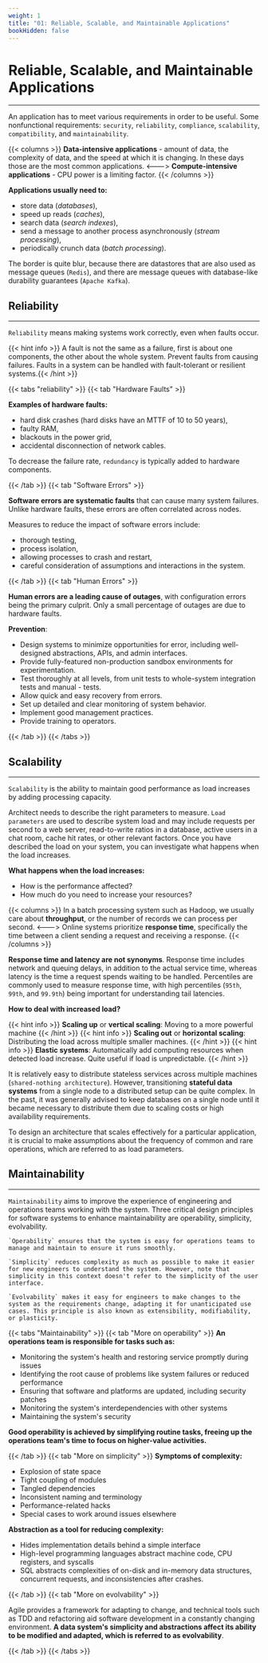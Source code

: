 ```yaml
---
weight: 1
title: "01: Reliable, Scalable, and Maintainable Applications"
bookHidden: false
---
```


# Reliable, Scalable, and Maintainable Applications
---

An application has to meet various requirements in order to be useful. Some nonfunctional requirements: `security`, `reliability`, `compliance`, `scalability`, `compatibility`, and `maintainability`.

{{< columns >}}
**Data-intensive applications** - amount of data, the complexity of data, and the speed at which it is changing. In these days those are the most common applications.
<--->
**Compute-intensive applications** - CPU power is a limiting factor.
{{< /columns >}}

**Applications usually need to:**
- store data (*databases*),
- speed up reads (*caches*),
- search data (*search indexes*),
- send a message to another process asynchronously (*stream processing*),
- periodically crunch data (*batch processing*).

The border is quite blur, because there are datastores that are also used as message queues (`Redis`), and there are message queues with database-like durability guarantees (`Apache Kafka`).


## Reliability
---

`Reliability` means making systems work correctly, even when faults occur.

{{< hint info >}} A fault is not the same as a failure, first is about one components, the other about the whole system. Prevent faults from causing failures. Faults in a system can be handled with fault-tolerant or resilient systems.{{< /hint >}}

{{< tabs "reliability" >}}
{{< tab "Hardware Faults" >}}

**Examples of hardware faults:**
- hard disk crashes (hard disks have an MTTF of 10 to 50 years),
- faulty RAM,
- blackouts in the power grid,
- accidental disconnection of network cables.

To decrease the failure rate, `redundancy` is typically added to hardware components.

{{< /tab >}}
{{< tab "Software Errors" >}}

**Software errors are systematic faults** that can cause many system failures. Unlike hardware faults, these errors are often correlated across nodes.

Measures to reduce the impact of software errors include:
- thorough testing,
- process isolation,
- allowing processes to crash and restart,
- careful consideration of assumptions and interactions in the system.

{{< /tab >}}
{{< tab "Human Errors" >}}

**Human errors are a leading cause of outages**, with configuration errors being the primary culprit. Only a small percentage of outages are due to hardware faults.

**Prevention**:
- Design systems to minimize opportunities for error, including well-designed abstractions, APIs, and admin interfaces.
- Provide fully-featured non-production sandbox environments for experimentation.
- Test thoroughly at all levels, from unit tests to whole-system integration tests and manual - tests.
- Allow quick and easy recovery from errors.
- Set up detailed and clear monitoring of system behavior.
- Implement good management practices.
- Provide training to operators.

{{< /tab >}}
{{< /tabs >}}

## Scalability
---

`Scalability` is the ability to maintain good performance as load increases by adding processing capacity.

Architect needs to describe the right parameters to measure. `Load parameters` are used to describe system load and may include requests per second to a web server, read-to-write ratios in a database, active users in a chat room, cache hit rates, or other relevant factors. Once you have described the load on your system, you can investigate what happens when the load increases.

**What happens when the load increases:**
- How is the performance affected?
- How much do you need to increase your resources?

{{< columns >}}
In a batch processing system such as Hadoop, we usually care about **throughput**, or the number of records we can process per second.
<--->
Online systems prioritize **response time**, specifically the time between a client sending a request and receiving a response.
{{< /columns >}}

**Response time and latency are not synonyms**. Response time includes network and queuing delays, in addition to the actual service time, whereas latency is the time a request spends waiting to be handled. Percentiles are commonly used to measure response time, with high percentiles (`95th`, `99th`, and `99.9th`) being important for understanding tail latencies.

**How to deal with increased load?**

{{< hint info >}} **Scaling up** or **vertical scaling**: Moving to a more powerful machine {{< /hint >}}
{{< hint info >}} **Scaling out** or **horizontal scaling**: Distributing the load across multiple smaller machines. {{< /hint >}}
{{< hint info >}} **Elastic systems**: Automatically add computing resources when detected load increase. Quite useful if load is unpredictable. {{< /hint >}}

It is relatively easy to distribute stateless services across multiple machines (`shared-nothing architecture`). However, transitioning **stateful data systems** from a single node to a distributed setup can be quite complex. In the past, it was generally advised to keep databases on a single node until it became necessary to distribute them due to scaling costs or high availability requirements.

To design an architecture that scales effectively for a particular application, it is crucial to make assumptions about the frequency of common and rare operations, which are referred to as load parameters.

## Maintainability
---

`Maintainability` aims to improve the experience of engineering and operations teams working with the system. Three critical design principles for software systems to enhance maintainability are operability, simplicity, evolvability.

	`Operability` ensures that the system is easy for operations teams to manage and maintain to ensure it runs smoothly.

	`Simplicity` reduces complexity as much as possible to make it easier for new engineers to understand the system. However, note that simplicity in this context doesn't refer to the simplicity of the user interface.

	`Evolvability` makes it easy for engineers to make changes to the system as the requirements change, adapting it for unanticipated use cases. This principle is also known as extensibility, modifiability, or plasticity.

{{< tabs "Maintainability" >}}
{{< tab "More on operability" >}}
**An operations team is responsible for tasks such as:**
- Monitoring the system's health and restoring service promptly during issues
- Identifying the root cause of problems like system failures or reduced performance
- Ensuring that software and platforms are updated, including security patches
- Monitoring the system's interdependencies with other systems
- Maintaining the system's security

**Good operability is achieved by simplifying routine tasks, freeing up the operations team's time to focus on higher-value activities.**

{{< /tab >}}
{{< tab "More on simplicity" >}}
**Symptoms of complexity:**
- Explosion of state space
- Tight coupling of modules
- Tangled dependencies
- Inconsistent naming and terminology
- Performance-related hacks
- Special cases to work around issues elsewhere

**Abstraction as a tool for reducing complexity:**
- Hides implementation details behind a simple interface
- High-level programming languages abstract machine code, CPU registers, and syscalls
- SQL abstracts complexities of on-disk and in-memory data structures, concurrent requests, and inconsistencies after crashes.

{{< /tab >}}
{{< tab "More on evolvability" >}}

Agile provides a framework for adapting to change, and technical tools such as TDD and refactoring aid software development in a constantly changing environment. **A data system's simplicity and abstractions affect its ability to be modified and adapted, which is referred to as evolvability**.

{{< /tab >}}
{{< /tabs >}}